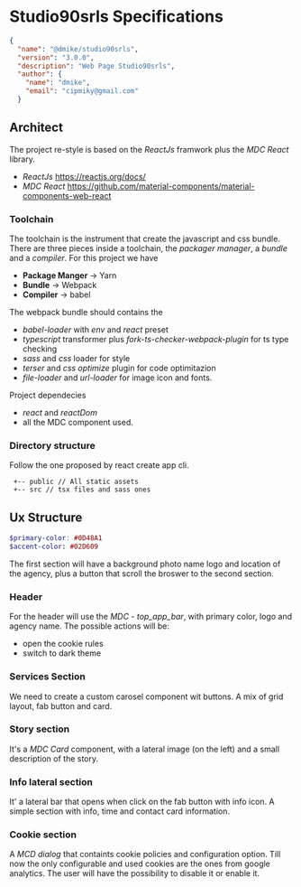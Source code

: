 # Studio90srls Specifications

```json
{
  "name": "@dmike/studio90srls",
  "version": "3.0.0",
  "description": "Web Page Studio90srls",
  "author": {
    "name": "dmike",
    "email": "cipmiky@gmail.com"
  }

```

## Architect

The project re-style is based on the _ReactJs_ framwork plus the _MDC React_ library.

* _ReactJs_ https://reactjs.org/docs/
* _MDC React_ https://github.com/material-components/material-components-web-react

### Toolchain

The toolchain is the instrument that create the javascript and css bundle. There are three 
pieces inside a toolchain, the *packager manager*, a *bundle* and a *compiler*.
For this project we have

* **Package Manger**  -> Yarn
* **Bundle** -> Webpack
* **Compiler** -> babel

The webpack bundle should contains the 

* _babel-loader_ with _env_ and _react_ preset 
* _typescript_ transformer plus _fork-ts-checker-webpack-plugin_ for ts type checking
* _sass_ and _css_ loader for style
* _terser_ and _css optimize_ plugin for code optimitazion 
* _file-loader_ and _url-loader_ for image icon and fonts.

Project dependecies

* _react_ and _reactDom_
* all the MDC component used.

### Directory structure

Follow the one proposed by react create app cli.

```shell
 +-- public // All static assets
 +-- src // tsx files and sass ones
```

## Ux Structure

```scss
$primary-color: #0D48A1
$accent-color: #02D609
```

The first section will have a background photo name logo and location of the agency,
plus a button that scroll the broswer to the second section.

### Header

For the header will use the *MDC - top_app_bar*, with primary color, logo and agency name.
The possible actions will be:

* open the cookie rules
* switch to dark theme

### Services Section

We need to create a custom carosel component wit buttons.
A mix of grid layout, fab button and card.

### Story section

It's a *MDC Card* component, with a lateral image (on the left) and
a small description of the story.

### Info lateral section

It' a lateral bar that opens when click on the fab button with info icon.
A simple section with info, time and contact card information.

### Cookie section

A *MCD dialog* that containts cookie policies and configuration option. Till now the only
configurable and used cookies are the ones from google analytics. The user will have the possibility to disable it or enable it.
